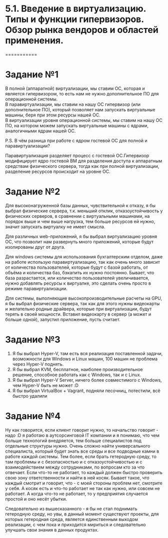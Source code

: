 # 5.1. Введение в виртуализацию. Типы и функции гипервизоров. Обзор рынка вендоров и областей применения.
===========

# Задание №1

В полной (аппаратной) виртуализации, мы ставим ОС, которая и является гипервизором, то есть нам не нужно дополнительное ПО для операционной системы.    
В паравиртуализации, мы ставим на нашу ОС гипервизор (или дополнительное ПО), который позволяет нам запускать виртуальные машины, беря при этом ресурсы нашей ОС.    
В виртуализации уровня операционной системы, мы ставим на нашу ОС ПО, на котором можем запускать виртуальные машины с ядрами, аналогичными ядрам нашей ОС.

P.S. В чём разница при работе с ядром гостевой ОС для полной и паравиртуализации?

Паравиртуализация разделяет процесс с гостевой ОС.Гипервизор модифицирует ядро гостевой ВМ для разделения доступа к аппаратным средствам физического сервера, тогда как при полной виртуализации, разделение ресурсов происходит на уровне ОС.

# Задание №2

Для высоконагруженной базы данных, чувствительной к отказу, я бы выбрал физические сервера, т.к. меньший отклик, отказоустойчивость у физических серверов, в
сравнении с виртуальными машинами, на порядок выше и чем выше нагрузка, тем больше ресурсов ей нужно, значит запускать виртуалку не имеет смысла.

Для различных web-приложений, я бы выбрал виртуализацию уровня ОС, что позволит нам развернуть много приложений, которые будут изолированы друг от друга. 

Для windows системы для использования бухгалтерским отделом, даже  на работе использую паравиртуализацию, так как очень много зависит от количества пользователей, которые будут с базой работать, от объёма и количества баз, бэкапить их нужно постоянно. Бывает, что база разрастается, или количество пользователей увеличивается, нужно добавлять ресурсы к виртуалке, это сделать очень просто в режиме паравиртуализации.

Для системы, выполняющие высокопроизводительные расчеты на GPU, я бы выбрал физические сервера, так как для этого нужны видеокарты и желательно родные драйвера, которые при виртуализации, будут терять в своей мощности. Вставил видеокарту в сервер (а может и больше одной), запустил приложение, пусть считает.

# Задание №3

1. Я бы выбрал Hyper-V, там есть вся реализация поставленной задачи, возможности для Windows и Linux машин, 100 машин не проблема через Hyper-V поднять.
2. Я бы выбрал KVM, бесплатное, наиболее производительное решение, способное работать как с Windows, так и с Linux.
3. Я бы выбрал Hyper-V Server, ничего более совместимого с Windows, чем Hyper-V быть не может :D
4. Я бы выбрал VirtualBox + Vagrant, подняли песочниц, потестили, всё быстро удалили

# Задание №4

Ну как говорится, если клиент говорит нужно, то начальство говорит - надо :D я работаю в аутсорсинговой IT компании и я понимаю, что чем больше технологий внедряется, тем больше специалистов под отдельные структуры нужно. Очень сложно найти универсального специалиста, который будет знать все среды и все подводные камни в работе каждой системы. Тем более, если брать гетеродную среду, то там проблемы и с безопасностью и с отказоустойчивостью и с взаимодействием между сотрудниками, по вопросам кто за что отвечает. Если что-то не работает, то каждый должен быстро проверить свою зону ответственности и найти в ней косяк. Бывает такое, что каждый смотрит и говорит, что - с моей стороны проблем нет, смотрите у себя. А косяк есть и что-то работает не так как нужно, или совсем не работает. А когда что-то не работает, то у предприятия случается простой и оно несёт убытки.    

Следовательно из вышесказанного - я бы не стал поднимать гетеродную среду, но увы, в данный момент существуют проекты, для которых гетеродная среда, является единственным выходом реализации, с чем пока и приходится мириться и следовательно улучшать свои знания в данных продуктах.
